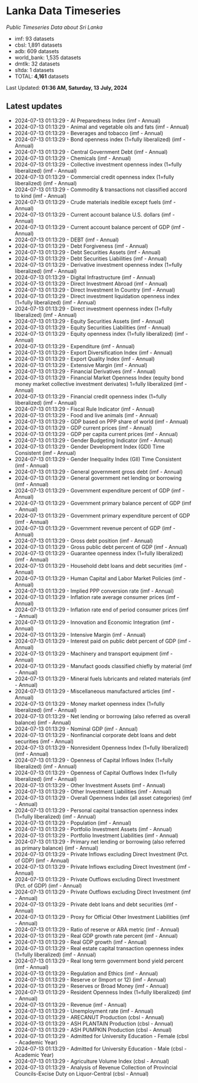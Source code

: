 # Lanka Data Timeseries
*Public Timeseries Data about Sri Lanka*

* imf: 93 datasets
* cbsl: 1,891 datasets
* adb: 609 datasets
* world_bank: 1,535 datasets
* dmtlk: 32 datasets
* sltda: 1 datasets
* TOTAL: **4,161** datasets

Last Updated: **01:36 AM, Saturday, 13 July, 2024**

## Latest updates

* 2024-07-13 01:13:29 - AI Preparedness Index (imf - Annual)
* 2024-07-13 01:13:29 - Animal and vegetable oils and fats (imf - Annual)
* 2024-07-13 01:13:29 - Beverages and tobacco (imf - Annual)
* 2024-07-13 01:13:29 - Bond openness index (1=fully liberalized) (imf - Annual)
* 2024-07-13 01:13:29 - Central Government Debt (imf - Annual)
* 2024-07-13 01:13:29 - Chemicals (imf - Annual)
* 2024-07-13 01:13:29 - Collective investment openness index (1=fully liberalized) (imf - Annual)
* 2024-07-13 01:13:29 - Commercial credit openness index (1=fully liberalized) (imf - Annual)
* 2024-07-13 01:13:29 - Commodity & transactions not classified accord to kind (imf - Annual)
* 2024-07-13 01:13:29 - Crude materials inedible except fuels (imf - Annual)
* 2024-07-13 01:13:29 - Current account balance U.S. dollars (imf - Annual)
* 2024-07-13 01:13:29 - Current account balance percent of GDP (imf - Annual)
* 2024-07-13 01:13:29 - DEBT (imf - Annual)
* 2024-07-13 01:13:29 - Debt Forgiveness (imf - Annual)
* 2024-07-13 01:13:29 - Debt Securities Assets (imf - Annual)
* 2024-07-13 01:13:29 - Debt Securities Liabilities (imf - Annual)
* 2024-07-13 01:13:29 - Derivative investment openness index (1=fully liberalized) (imf - Annual)
* 2024-07-13 01:13:29 - Digital Infrastructure (imf - Annual)
* 2024-07-13 01:13:29 - Direct Investment Abroad (imf - Annual)
* 2024-07-13 01:13:29 - Direct Investment In Country (imf - Annual)
* 2024-07-13 01:13:29 - Direct investment liquidation openness index (1=fully liberalized) (imf - Annual)
* 2024-07-13 01:13:29 - Direct investment openness index (1=fully liberalized) (imf - Annual)
* 2024-07-13 01:13:29 - Equity Securities Assets (imf - Annual)
* 2024-07-13 01:13:29 - Equity Securities Liabilities (imf - Annual)
* 2024-07-13 01:13:29 - Equity openness index (1=fully liberalized) (imf - Annual)
* 2024-07-13 01:13:29 - Expenditure (imf - Annual)
* 2024-07-13 01:13:29 - Export Diversification Index (imf - Annual)
* 2024-07-13 01:13:29 - Export Quality Index (imf - Annual)
* 2024-07-13 01:13:29 - Extensive Margin (imf - Annual)
* 2024-07-13 01:13:29 - Financial Derivatives (imf - Annual)
* 2024-07-13 01:13:29 - Financial Market Openness Index (equity bond money market collective investment derivates) 1=fully liberalized (imf - Annual)
* 2024-07-13 01:13:29 - Financial credit openness index (1=fully liberalized) (imf - Annual)
* 2024-07-13 01:13:29 - Fiscal Rule Indicator (imf - Annual)
* 2024-07-13 01:13:29 - Food and live animals (imf - Annual)
* 2024-07-13 01:13:29 - GDP based on PPP share of world (imf - Annual)
* 2024-07-13 01:13:29 - GDP current prices (imf - Annual)
* 2024-07-13 01:13:29 - GDP per capita current prices (imf - Annual)
* 2024-07-13 01:13:29 - Gender Budgeting Indicator (imf - Annual)
* 2024-07-13 01:13:29 - Gender Development Index (GDI) Time Consistent (imf - Annual)
* 2024-07-13 01:13:29 - Gender Inequality Index (GII) Time Consistent (imf - Annual)
* 2024-07-13 01:13:29 - General government gross debt (imf - Annual)
* 2024-07-13 01:13:29 - General government net lending or borrowing (imf - Annual)
* 2024-07-13 01:13:29 - Government expenditure percent of GDP (imf - Annual)
* 2024-07-13 01:13:29 - Government primary balance percent of GDP (imf - Annual)
* 2024-07-13 01:13:29 - Government primary expenditure percent of GDP (imf - Annual)
* 2024-07-13 01:13:29 - Government revenue percent of GDP (imf - Annual)
* 2024-07-13 01:13:29 - Gross debt position (imf - Annual)
* 2024-07-13 01:13:29 - Gross public debt percent of GDP (imf - Annual)
* 2024-07-13 01:13:29 - Guarantee openness index (1=fully liberalized) (imf - Annual)
* 2024-07-13 01:13:29 - Household debt loans and debt securities (imf - Annual)
* 2024-07-13 01:13:29 - Human Capital and Labor Market Policies (imf - Annual)
* 2024-07-13 01:13:29 - Implied PPP conversion rate (imf - Annual)
* 2024-07-13 01:13:29 - Inflation rate average consumer prices (imf - Annual)
* 2024-07-13 01:13:29 - Inflation rate end of period consumer prices (imf - Annual)
* 2024-07-13 01:13:29 - Innovation and Economic Integration (imf - Annual)
* 2024-07-13 01:13:29 - Intensive Margin (imf - Annual)
* 2024-07-13 01:13:29 - Interest paid on public debt percent of GDP (imf - Annual)
* 2024-07-13 01:13:29 - Machinery and transport equipment (imf - Annual)
* 2024-07-13 01:13:29 - Manufact goods classified chiefly by material (imf - Annual)
* 2024-07-13 01:13:29 - Mineral fuels lubricants and related materials (imf - Annual)
* 2024-07-13 01:13:29 - Miscellaneous manufactured articles (imf - Annual)
* 2024-07-13 01:13:29 - Money market openness index (1=fully liberalized) (imf - Annual)
* 2024-07-13 01:13:29 - Net lending or borrowing (also referred as overall balance) (imf - Annual)
* 2024-07-13 01:13:29 - Nominal GDP (imf - Annual)
* 2024-07-13 01:13:29 - Nonfinancial corporate debt loans and debt securities (imf - Annual)
* 2024-07-13 01:13:29 - Nonresident Openness Index (1=fully liberalized) (imf - Annual)
* 2024-07-13 01:13:29 - Openness of Capital Inflows Index (1=fully liberalized) (imf - Annual)
* 2024-07-13 01:13:29 - Openness of Capital Outflows Index (1=fully liberalized) (imf - Annual)
* 2024-07-13 01:13:29 - Other Investment Assets (imf - Annual)
* 2024-07-13 01:13:29 - Other Investment Liabilities (imf - Annual)
* 2024-07-13 01:13:29 - Overall Openness Index (all asset categories) (imf - Annual)
* 2024-07-13 01:13:29 - Personal capital transaction openness index (1=fully liberalized) (imf - Annual)
* 2024-07-13 01:13:29 - Population (imf - Annual)
* 2024-07-13 01:13:29 - Portfolio Investment Assets (imf - Annual)
* 2024-07-13 01:13:29 - Portfolio Investment Liabilities (imf - Annual)
* 2024-07-13 01:13:29 - Primary net lending or borrowing (also referred as primary balance) (imf - Annual)
* 2024-07-13 01:13:29 - Private Inflows excluding Direct Investment (Pct. of GDP) (imf - Annual)
* 2024-07-13 01:13:29 - Private Inflows excluding Direct Investment (imf - Annual)
* 2024-07-13 01:13:29 - Private Outflows excluding Direct Investment (Pct. of GDP) (imf - Annual)
* 2024-07-13 01:13:29 - Private Outflows excluding Direct Investment (imf - Annual)
* 2024-07-13 01:13:29 - Private debt loans and debt securities (imf - Annual)
* 2024-07-13 01:13:29 - Proxy for Official Other Investment Liabilities (imf - Annual)
* 2024-07-13 01:13:29 - Ratio of reserve or ARA metric (imf - Annual)
* 2024-07-13 01:13:29 - Real GDP growth rate percent (imf - Annual)
* 2024-07-13 01:13:29 - Real GDP growth (imf - Annual)
* 2024-07-13 01:13:29 - Real estate capital transaction openness index (1=fully liberalized) (imf - Annual)
* 2024-07-13 01:13:29 - Real long term government bond yield percent (imf - Annual)
* 2024-07-13 01:13:29 - Regulation and Ethics (imf - Annual)
* 2024-07-13 01:13:29 - Reserve or (Import or 12) (imf - Annual)
* 2024-07-13 01:13:29 - Reserves or Broad Money (imf - Annual)
* 2024-07-13 01:13:29 - Resident Openness Index (1=fully liberalized) (imf - Annual)
* 2024-07-13 01:13:29 - Revenue (imf - Annual)
* 2024-07-13 01:13:29 - Unemployment rate (imf - Annual)
* 2024-07-13 01:13:29 - ARECANUT Production (cbsl - Annual)
* 2024-07-13 01:13:29 - ASH PLANTAIN Production (cbsl - Annual)
* 2024-07-13 01:13:29 - ASH PUMPKIN Production (cbsl - Annual)
* 2024-07-13 01:13:29 - Admitted for University Education - Female (cbsl - Academic Year)
* 2024-07-13 01:13:29 - Admitted for University Education - Male (cbsl - Academic Year)
* 2024-07-13 01:13:29 - Agriculture Volume Index (cbsl - Annual)
* 2024-07-13 01:13:29 - Analysis of Revenue Collection of Provincial Councils-Excise Duty on Liquor-Central (cbsl - Annual)